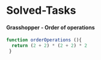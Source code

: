 # Solved-Tasks
#### Grasshopper - Order of operations
````javascript
function orderOperations (){
  return (2 + 2) * (2 + 2) * 2
 }
````











